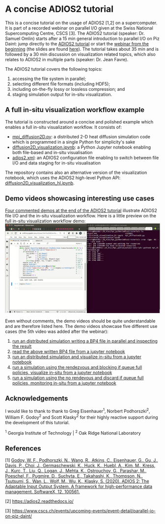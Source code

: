 # A concise ADIOS2 tutorial

This is a concise tutorial on the usage of ADIOS2 [1,2] on a supercomputer. It is part of a recorded webinar on parallel I/O given at the Swiss National Supercomputing Centre, CSCS [3]. The ADIOS2 tutorial (speaker: Dr. Samuel Omlin) starts after a 15 min general introduction to parallel I/O on Piz Daint: jump directly to the [ADIOS2 tutorial](https://youtu.be/gl_vIfjvTkc?t=1087) or start the [webinar from the beginning](https://www.youtube.com/watch?v=gl_vIfjvTkc) (the slides are found [here](parallel_io_webinar_with_ADIOS2_tutorial.pdf)). The tutorial takes about 35 min and is followed by a 30 min discussion on visualization related topics, which also relates to ADIOS2 in multiple parts (speaker: Dr. Jean Favre).

The ADIOS2 tutorial covers the following topics:
1. accessing the file system in parallel;
2. selecting different file formats (including HDF5);
3. including on-the-fly lossy or lossless compression; and
4. staging simulation output for in-situ visualization.

## A full in-situ visualization workflow example

The tutorial is constructed around a concise and polished example which enables a full in-situ visualization workflow. It consists of:
- [mpi_diffusion2D.py](example/mpi_diffusion2D.py): a distributed 2-D heat diffusion simulation code which is programmed in a single Python for simplicity's sake
- [diffusion2D_visualization.ipynb](example/diffusion2D_visualization.ipynb): a Python Jupyter notebook enabling both file-based and in-situ visualisation
- [adios2.xml](example/adios2.xml): an ADIOS2 configuration file enabling to switch between file I/O and data staging for in-situ visualisation

The repository contains also an alternative version of the visualization notebook, which uses the ADIOS2 high-level Python API: [diffusion2D_visualization_hl.ipynb](example/diffusion2D_visualization_hl.ipynb).

## Demo videos showcasing interesting use cases

[Four commented demos at the end of the ADIOS2 tutorial](https://youtu.be/gl_vIfjvTkc?t=2487) illustrate ADIOS2 file I/O and the in-situ visualization workflow. Here is a little preview on the full in-situ visualization workflow demo:
![in-situ visualization preview](insitu_preview.gif)

Even without comments, the demo videos should be quite understandable and are therefore listed here. The demo videos showcase five different use cases (the 5th video was added after the webinar):
1. [run an distributed simulation writing a BP4 file in parallel and inspecting the result](demos/1_adios2_bp4_write_parallel.mp4)
2. [read the above written BP4 file from a jupyter notebook](demos/2_adios2_bp4_read_and_visu.mp4)
3. [run an distributed simulation and visualize in-situ from a jupyter notebook](demos/3_adios2_sst_read_write_and_visu.mp4)
4. [run a simulation using the rendezvous and blocking if queue full policies, visualize in-situ from a jupyter notebook](demos/4_adios2_sst_read_write_and_visu_singleproc_block_queue5.mp4)
5. [run a simulation using the no rendevous and discard if queue full policies, monitoring in-situ from a jupyter notebook](demos/5_adios2_sst_read_write_and_monitoring_singleproc_discard_rendevous0.mp4)


## Acknowledgements

I would like to thank to thank to Greg Eisenhauer<sup>1</sup>, Norbert Podhorszki<sup>2</sup>, William F. Godoy<sup>2</sup> and Scott Klasky<sup>2</sup> for their highly reactive support during the development of this tutorial.

<sup>1</sup> Georgia Institute of Technology | <sup>2</sup> Oak Ridge National Laboratory

## References

\[1\] [Godoy, W. F., Podhorszki, N., Wang, R., Atkins, C., Eisenhauer, G., Gu, J., Davis, P., Choi, J., Germaschewski, K., Huck, K., Huebl, A., Kim, M., Kress, J., Kurc, T., Liu, Q., Logan, J., Mehta, K., Ostrouchov, G., Parashar, M., Poeschel, F., Pugmire, D., Suchyta, E., Takahashi, K., Thompson, N., Tsutsumi, S., Wan, L., Wolf, M., Wu, K., Klasky, S. (2020). ADIOS 2: The Adaptable Input Output System. A framework for high-performance data management. SoftwareX, 12, 100561.](https://doi.org/10.1016/j.softx.2020.100561)

[2] https://adios2.readthedocs.io/

[3] https://www.cscs.ch/events/upcoming-events/event-detail/parallel-io-on-piz-daint/
